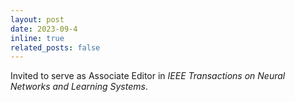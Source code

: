 ```yaml
---
layout: post
date: 2023-09-4
inline: true
related_posts: false
---
```


Invited to serve as Associate Editor in *IEEE Transactions on Neural Networks and
Learning Systems*.
